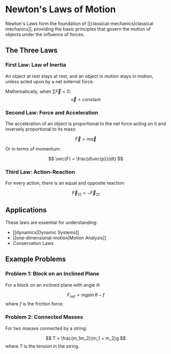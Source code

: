 # Newton's Laws of Motion

Newton's Laws form the foundation of [[classical-mechanics|classical mechanics]], providing the basic principles that govern the motion of objects under the influence of forces.

## The Three Laws

### First Law: Law of Inertia
An object at rest stays at rest, and an object in motion stays in motion, unless acted upon by a net external force.

Mathematically, when $\sum \vec{F} = 0$:
$$ \vec{v} = \text{constant} $$

### Second Law: Force and Acceleration
The acceleration of an object is proportional to the net force acting on it and inversely proportional to its mass:

$$ \vec{F} = m\vec{a} $$

Or in terms of momentum:

$$ \vec{F} = \frac{d\vec{p}}{dt} $$

### Third Law: Action-Reaction
For every action, there is an equal and opposite reaction:

$$ \vec{F}_{12} = -\vec{F}_{21} $$

## Applications

These laws are essential for understanding:
- [[dynamics|Dynamic Systems]]
- [[one-dimensional-motion|Motion Analysis]]
- Conservation Laws

## Example Problems

### Problem 1: Block on an Inclined Plane
For a block on an inclined plane with angle $\theta$:

$$ F_{net} = mg\sin\theta - f $$
where $f$ is the friction force.

### Problem 2: Connected Masses
For two masses connected by a string:

$$ T = \frac{m_1m_2}{m_1 + m_2}g $$
where $T$ is the tension in the string.
